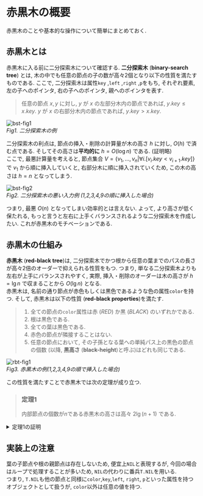 # 赤黒木の概要
赤黒木のことや基本的な操作について簡単にまとめておく.
## 赤黒木とは
赤黒木に入る前に二分探索木について確認する.  **二分探索木** (**binary-search tree**) とは, 木の中でも任意の節点の子の数が高々2個となり以下の性質を満たすものである.
ここで, 二分探索木は属性`key` ,`left` ,`right` ,`p`をもち, それぞれ要素, 左の子へのポインタ, 右の子へのポインタ, 親へのポインタを表す.
> 任意の節点 $x, y$ に対し, $y$ が $x$ の左部分木内の節点であれば, $y.key \leq x.key$. $y$ が $x$ の右部分木内の節点であれば, $y.key > x.key$.

![bst-fig1](https://github.com/hokto/algorithms/assets/33248495/de7c104d-b900-4d88-b167-f30bea1b4bb1)\
*Fig1. 二分探索木の例*

二分探索木の利点は, 節点の挿入・削除の計算量が木の高さ $h$ に対し, $O(h)$ で済む点である.
そしてその高さは**平均的に** $h=O(\log n)$ である. (証明略)\
ここで, 最悪計算量を考えると, 節点集合 $V=\{v_1,...,v_n| \forall i.[v_i.key< v_{i+1}.key]\}$ で $v_1$ から順に挿入していくと, 右部分木に順に挿入されていくため, この木の高さは $h=n$ となってしまう.

![bst-fig2](https://github.com/hokto/algorithms/assets/33248495/13bb363e-a5d4-44f8-a871-195798f21e3b) \
*Fig2. 二分探索木の悪い入力例 (1,2,3,4,9の順に挿入した場合)*

つまり, 最悪 $O(n)$ となってしまい効率的とは言えない. よって, より高さが低く保たれる, もっと言うと左右に上手くバランスされるような二分探索木を作成したい. これが赤黒木のモチベーションである.

## 赤黒木の仕組み
**赤黒木** (**red-black tree**)は, 二分探索木でかつ根から任意の葉までのパスの長さが高々2倍のオーダーで抑えられる性質をもつ. つまり, 単なる二分探索木よりも左右が上手にバランスされやすく, 実際, 挿入・削除のオーダーは木の高さが $h=\lg n$ で収まることから $O(\lg n)$ となる.\
赤黒木は, 名前の通り節点が赤色もしくは黒色であるような色の属性`color`を持つ. そして, 赤黒木は以下の性質 (**red-black properties**)を満たす.
>1. 全ての節点の`color`属性は赤 (*RED*) か黒 (*BLACK*) のいずれかである.
>1. 根は黒色である.
>1. 全ての葉は黒色である.
>1. 赤色の節点が隣接することはない.
>1. 任意の節点において, その子孫となる葉への単純パス上の黒色の節点の個数 (以降, **黒高さ** (**black-height**)と呼ぶ)はどれも同じである.

![rbt-fig1](https://github.com/hokto/algorithms/assets/33248495/a318c91c-9387-4524-bc89-1e75b438856f)\
*Fig3. 赤黒木の例(1,2,3,4,9の順で挿入した場合)*

この性質を満たすことで赤黒木では次の定理が成り立つ.
>### 定理1
> 内部節点の個数が$n$である赤黒木の高さは高々 $2\lg{(n+1)}$ である.
<details>
<summary>定理1の証明</summary>

任意の節点 $x$ の黒高さを $bh(x)$ とする. \
まず, 次の補題が成立することを示す.
> ### 補題1
> 任意の節点 $x$ を根とする部分木が少なくとも $2^{bh(x)}-1$ 個の内部節点を持つ

これは, $x$の高さによる帰納法を用いることで簡単に証明可能である.\
$x$の高さを $h$ とし, $h=0$ を考えると, $x$ は葉であることから内部節点は $$2^{bh(x)}-1=2^0-1=0$$
となり, 成立する.\
次に, 任意の $k\in \mathbb{Z}^+$ に対し, $h=k$ 以下で補題1が成立すると仮定する. この時, $x$ の高さが $h=k+1$ となり2つの子を持つときについて考える. もし2つの子の場合に成立するのであれば, 当然子が2つ未満であっても成立するため一般性を失うことなく, 2つの場合のみ考える.\
それぞれの子は, $x$ が赤色なら $bh(x)$ , $x$ が黒色なら $bh(x)-1$ である. $x$ の子の高さは $h$ 以下であることから, 帰納法の仮定から, $x$ の子のそれぞれの内部節点の個数は少なくとも $$2^{bh(x)-1}-1$$ となる.
よって, $x$ の内部節点の個数は, 
$$2\cdot (2^{bh(x)-1}-1)+1=2^{bh(x)}-1$$
となり, 補題1を示すことができた.\
続いて, 本題の定理の証明を行う.\
$h$を木の高さとした時, 赤黒木の性質4から根から葉への任意の単純パス上には黒色の節点が少なくとも半分は含まれる. これは, 赤色の節点が隣り合わず, パス長が偶数の場合は明らか, 奇数であっても根と葉が黒色であるため明らかである.\
この結果から, 根の黒高さは少なくとも $h/2$ であるとわかる. すなわち, 補題1から, 
$$ n\geq 2^{h/2}-1$$
となる. あとは両辺に1を足し, $\lg{}$を取れば,
$$\lg{(n+1)}\geq h/2 $$
つまり $$h\leq 2\lg{(n+1)}$$となり, 題意が示された. $\square$
</details>

## 実装上の注意
葉の子節点や根の親節点は存在しないため, 便宜上`NIL`と表現するが, 今回の場合はループで処理することが多いため, `NIL`の代わりに番兵`T.NIL`を用いる.\
つまり, `T.NIL`も他の節点と同様に`color`,`key`,`left`, `right`, `p`といった属性を持つオブジェクトとして扱うが, `color`以外は任意の値を持つ.